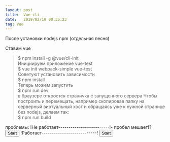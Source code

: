```yaml
---
layout: post
title:  Vue-cli
date:   2019/02/10 00:35:23
tag: Vue
---
```


После установки nodejs npm (отдельная песня)

Ставим vue

>$ npm install -g @vue/cli-init  
Инициируем приложение vue-test  
>$ vue init webpack-simple vue-test  
Советуют установить зависимости  
>$ npm install  
Теперь можем запустить  
>$ npm run dev  
в браузере откроется страничка с запущенного сервера 
Чтобы построить и перемещать, например 
скопировав папку на серверный виртуальный хост и обращаясь уже к нужной
странице без nodejs, делаем так:  
>$ npm run build



проблемы:
!Не работает-------------------------!- пробел мешает!?
<button class="btn btn-success" v-on: click="but_click">Start</button>
!Работает---------------------------!
<button class="btn btn-success" v-on:click="but_click">Start</button>
